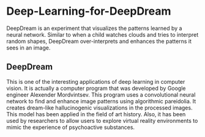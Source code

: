 # Deep-Learning-for-DeepDream
DeepDream is an experiment that visualizes the patterns learned by a neural network. Similar to when a child watches clouds and tries to interpret random shapes, DeepDream over-interprets and enhances the patterns it sees in an image.

## DeepDream
This is one of the interesting applications of deep learning in computer vision. It is actually a computer program that was developed by Google engineer Alexender Mordvintsev. This program uses a convolutional neural network to find and enhance image patterns using algorithmic pareidolia. It creates dream-like hallucinogenic visualizations in the processed images. This model has been applied in the field of art history. Also, it has been used by researchers to allow users to explore virtual reality environments to mimic the experience of psychoactive substances.
